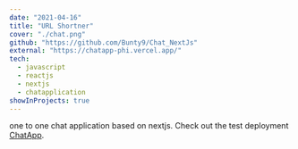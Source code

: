 ```yaml
---
date: "2021-04-16"
title: "URL Shortner"
cover: "./chat.png"
github: "https://github.com/Bunty9/Chat_NextJs"
external: "https://chatapp-phi.vercel.app/"
tech:
  - javascript
  - reactjs
  - nextjs
  - chatapplication
showInProjects: true
---
```


one to one chat application based on nextjs. Check out the test deployment [ChatApp](https://chatapp-phi.vercel.app/).
